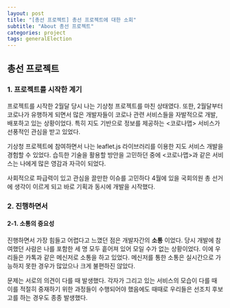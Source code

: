 ```yaml
---
layout: post
title: "[총선 프로젝트] 총선 프로젝트에 대한 소회"
subtitle: "About 총선 프로젝트"
categories: project
tags: generalElection
---
```


## 총선 프로젝트

### 1. 프로젝트를 시작한 계기

프로젝트를 시작한 2월달 당시 나는 기상청 프로젝트를 마친 상태였다. 또한, 2월달부터 코로나가 유행하게 되면서 많은 개발자들이 코로나 관련 서비스들을 자발적으로 개발, 배포하고 있는 상황이었다. 특히 지도 기반으로 정보를 제공하는 <코로나맵> 서비스가 선풍적인 관심을 받고 있었다.

기상청 프로젝트에 참여하면서 나는 leaflet.js 라이브러리를 이용한 지도 서비스 개발을 경험할 수 있었다. 습득한 기술을 활용할 방안을 고민하던 중에 <코로나맵>과 같은 서비스는 나에게 많은 영감과 자극이 되었다.

사회적으로 파급력이 있고 관심을 끌만한 이슈를 고민하다 4월에 있을 국회의원 총 선거에 생각이 이르게 되고 바로 기획과 동시에 개발을 시작했다.

### 2. 진행하면서

#### 2-1. 소통의 중요성

진행하면서 가장 힘들고 어렵다고 느꼈던 점은 개발자간의 **소통** 이었다. 당시 개발에 참여했던 사람은 나를 포함한 세 명 모두 흩어져 있어 모일 수가 없는 상황이었다. 이에 우리들은 카톡과 같은 메신저로 소통을 하고 있었다. 메신저를 통한 소통은 실시간으로 가능하지 못한 경우가 많았으나 크게 불편하진 않았다.

문제는 서로의 의견이 다를 때 발생했다. 각자가 그리고 있는 서비스의 모습이 다를 때 이를 적절히 중재하기 위한 과정들이 수행되어야 했음에도 때때로 우리들은 선조치 후보고를 하는 경우도 종종 발생했다.

